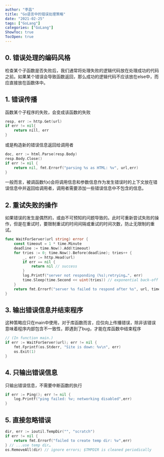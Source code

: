 ```yaml
---
author: "李昌"
title: "Go语言中的错误处理策略"
date: "2021-02-25"
tags: ["GoLang"]
categories: ["GoLang"]
ShowToc: true
TocOpen: true
---
```


## 0. 错误处理的编码风格

检查某个子函数是否失败后，我们通常将处理失败的逻辑代码放在处理成功的代码之前。如果某个错误会导致函数返回，那么成功的逻辑代码不应该放在else中，而应直接放在函数体中。

## 1. 错误传播

函数某个子程序的失败，会变成该函数的失败
```go
resp, err := http.Get(url)
if err != nil{
    return nill, err
}
```

或是构造新的错误信息返回给调用者
```go
doc, err := html.Parse(resp.Body)
resp.Body.Close()
if err != nil {
    return nil, fmt.Errorf("parsing %s as HTML: %v", url,err)
}
```

一般而言，被调函数f(x)会将调用信息和参数信息作为发生错误时的上下文放在错误信息中并返回给调用者，调用者需要添加一些错误信息中不包含的信息。

## 2. 重试失败的操作

如果错误的发生是偶然的，或由不可预知的问题导致的。此时可重新尝试失败的操作，但是在重试时，要限制重试的时间间隔或重试的时间次数，防止无限制的重试。
```go
func WaitForServer(url string) error {
    const timeout = 1 * time.Minute
    deadline := time.Now().Add(timeout)
    for tries := 0; time.Now().Before(deadline); tries++ {
        _, err := http.Head(url)
        if err == nil {
            return nil // success
        }
        log.Printf("server not responding (%s);retrying…", err)
        time.Sleep(time.Second << uint(tries)) // exponential back-off
    }
    return fmt.Errorf("server %s failed to respond after %s", url, timeout)
}
```

## 3. 输出错误信息并结束程序

这种策略应只在main中使用，对于库函数而言，应仅向上传播错误，除非该错误意味着程序内部包含不一致性，即遇到了bug，才能在库函数中结束程序
```go
// (In function main.)
if err := WaitForServer(url); err != nil {
    fmt.Fprintf(os.Stderr, "Site is down: %v\n", err)
    os.Exit(1)
}
```


## 4. 只输出错误信息

只输出错误信息，不需要中断函数的执行
```go
if err := Ping(); err != nil {
    log.Printf("ping failed: %v; networking disabled",err)
}
```

## 5. 直接忽略错误

```go
dir, err := ioutil.TempDir("", "scratch")
if err != nil {
    return fmt.Errorf("failed to create temp dir: %v",err)
} // ...use temp dir…
os.RemoveAll(dir) // ignore errors; $TMPDIR is cleaned periodically
```
